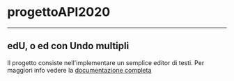 # progettoAPI2020
***
## edU, o ed con Undo multipli
Il progetto consiste nell'implementare un semplice editor di testi.
Per maggiori info vedere la [documentazione completa](Specifica.pdf)
